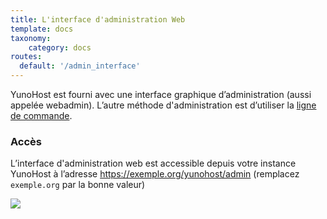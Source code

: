 ```yaml
---
title: L'interface d'administration Web
template: docs
taxonomy:
    category: docs
routes:
  default: '/admin_interface'
---
```


YunoHost est fourni avec une interface graphique d’administration (aussi appelée webadmin). L’autre méthode d'administration est d’utiliser la [ligne de commande](/commandline).

### Accès

L’interface d'administration web est accessible depuis votre instance YunoHost à l’adresse <https://exemple.org/yunohost/admin> (remplacez `exemple.org` par la bonne valeur)

![](image://webadmin_fr.png)
